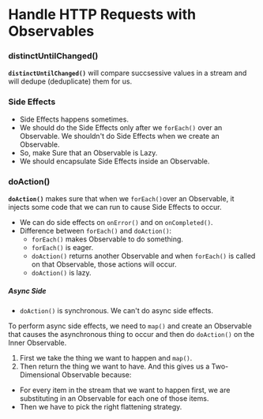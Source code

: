 # Handle HTTP Requests with Observables


### distinctUntilChanged()

**`distinctUntilChanged()`** will compare succsessive values in a stream and will dedupe (deduplicate) them for us.




### Side Effects

- Side Effects happens sometimes.
- We should do the Side Effects only after we `forEach()` over an Observable. We shouldn't do Side Effects when we create an Observable.
- So, make Sure that an Observable is Lazy.
- We should encapsulate Side Effects inside an Observable.



### doAction()

**`doAction()`** makes sure that when we `forEach()`over an Observable, it injects some code that we can run to cause Side Effects to occur.

- We can do side effects on `onError()` and on `onCompleted()`.
- Difference between `forEach()` and `doAction()`: 
  - `forEach()` makes Observable to do something.
  - `forEach()` is eager.
  - `doAction()` returns another Observable and when `forEach()` is called on that Observable, those actions will occur. 
  - `doAction()` is lazy.

##### Async Side

- `doAction()` is synchronous. We can't do async side effects.

To perform async side effects, we need to `map()` and create an Observable that causes the asynchronous thing to occur and then do `doAction()` on the Inner Observable.

1. First we take the thing we want to happen and `map()`.
2. Then return the thing we want to have. And this gives us a Two-Dimensional Observable because:
  - For every item in the stream that we want to happen first, we are substituting in an Observable for each one of those items.
  - Then we have to pick the right flattening strategy.